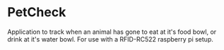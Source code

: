 # PetCheck
Application to track when an animal has gone to eat at it's food bowl, or drink at it's water bowl. For use with a RFID-RC522 raspberry pi setup.
